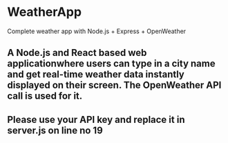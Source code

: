 # WeatherApp
Complete weather app with Node.js + Express + OpenWeather

## A Node.js and React based web applicationwhere users can type in a city name and get real-time weather data instantly displayed on their screen. The OpenWeather API call is used for it. 

## Please use your API key and replace it in server.js on line no 19 

